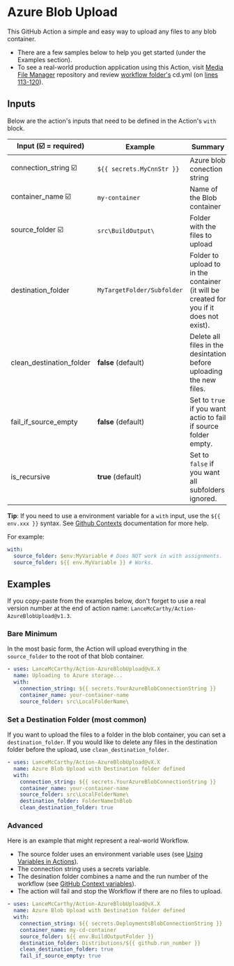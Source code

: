 # Azure Blob Upload

This GitHub Action a simple and easy way to upload any files to any blob container.

* There are a few samples below to help you get started (under the Examples section).
* To see a real-world production application using this Action, visit [Media File Manager](https://github.com/LanceMcCarthy/MediaFileManager) repository and review [workflow folder's](https://github.com/LanceMcCarthy/MediaFileManager/tree/main/.github/workflows) cd.yml (on [lines 113-120](https://github.com/LanceMcCarthy/MediaFileManager/blob/227d9383cc5761707c8736bd5cbfd3c6bd402ea4/.github/workflows/cd.yml#L113-L120)).

## Inputs

Below are the action's inputs that need to be defined in the Action's `with` block.

| Input (☑️ = required) | Example | Summary |
|--------|--------|--------|
| connection_string ☑️ | `${{ secrets.MyCnnStr }}` | Azure blob conection string |
| container_name ☑️ | `my-container` | Name of the Blob container |
| source_folder ☑️ | `src\BuildOutput\` | Folder with the files to upload |
| destination_folder | `MyTargetFolder/Subfolder` | Folder to upload to in the container (it will be created for you if it does not exist). |
| clean_destination_folder |  **false** (default)| Delete all files in the desintation before uploading the new files. |
| fail_if_source_empty | **false** (default)| Set to `true` if you want actio to fail if source folder empty. |
| is_recursive | **true** (default)| Set to `false` if you want all subfolders ignored. |

**Tip**: If you need to use a environment variable for a `with` input, use the `${{ env.xxx }}` syntax. See [Github Contexts](https://docs.github.com/en/actions/reference/context-and-expression-syntax-for-github-actions#contexts) documentation for more help.

For example:

```yaml
with:
  source_folder: $env:MyVariable # Does NOT work in with assignments.
  source_folder: ${{ env.MyVariable }} # Works.
```

## Examples

If you copy-paste from the examples below, don't forget to use a real version number at the end of action name: `LanceMcCarthy/Action-AzureBlobUpload@v1.3`.

### Bare Minimum

In the most basic form, the Action will upload everything in the `source_folder` to the root of that blob container.

```yaml
- uses: LanceMcCarthy/Action-AzureBlobUpload@vX.X
  name: Uploading to Azure storage...
  with:
    connection_string: ${{ secrets.YourAzureBlobConnectionString }}
    container_name: your-container-name
    source_folder: src\LocalFolderName\
```

### Set a Destination Folder (most common)

If you want to upload the files to a folder in the blob container, you can set a `destination_folder`. If you would like to delete any files in the destination folder before the upload, use `clean_destination_folder`.

```yaml
- uses: LanceMcCarthy/Action-AzureBlobUpload@vX.X
  name: Azure Blob Upload with Destination folder defined
  with:
    connection_string: ${{ secrets.YourAzureBlobConnectionString }}
    container_name: your-container-name
    source_folder: src\LocalFolderName\
    destination_folder: FolderNameInBlob
    clean_destination_folder: true
```

### Advanced

Here is an example that might represent a real-world Workflow.

* The source folder uses an environment variable uses (see [Using Variables in Actions](https://docs.github.com/en/actions/configuring-and-managing-workflows/using-variables-and-secrets-in-a-workflow)).
* The connection string uses a secrets variable.
* The desination folder combines a name and the run number of the workflow (see [GitHub Context variables](https://docs.github.com/en/actions/reference/context-and-expression-syntax-for-github-actions#github-context)).
* The action will fail and stop the Workflow if there are no files to upload.

```yaml
- uses: LanceMcCarthy/Action-AzureBlobUpload@vX.X
  name: Azure Blob Upload with Destination folder defined
  with:
    connection_string: ${{ secrets.DeploymentsBlobConnectionString }}
    container_name: my-cd-container
    source_folder: ${{ env.BuildOutputFolder }}
    destination_folder: Distributions/${{ github.run_number }}
    clean_destination_folder: true
    fail_if_source_empty: true
```
